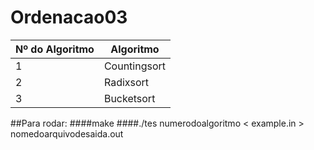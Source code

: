 # Ordenacao03

Nº do Algoritmo| Algoritmo
----|----
1| Countingsort
2| Radixsort
3| Bucketsort

##Para rodar:
####make
####./tes numerodoalgoritmo < example.in > nomedoarquivodesaida.out

